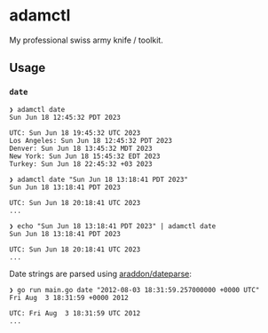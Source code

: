 # adamctl

My professional swiss army knife / toolkit.

## Usage

### `date`

```
❯ adamctl date
Sun Jun 18 12:45:32 PDT 2023

UTC: Sun Jun 18 19:45:32 UTC 2023
Los Angeles: Sun Jun 18 12:45:32 PDT 2023
Denver: Sun Jun 18 13:45:32 MDT 2023
New York: Sun Jun 18 15:45:32 EDT 2023
Turkey: Sun Jun 18 22:45:32 +03 2023
```

```
❯ adamctl date "Sun Jun 18 13:18:41 PDT 2023"
Sun Jun 18 13:18:41 PDT 2023

UTC: Sun Jun 18 20:18:41 UTC 2023
...
```

```
❯ echo "Sun Jun 18 13:18:41 PDT 2023" | adamctl date
Sun Jun 18 13:18:41 PDT 2023

UTC: Sun Jun 18 20:18:41 UTC 2023
...
```

Date strings are parsed using [araddon/dateparse](https://github.com/araddon/dateparse):
```
❯ go run main.go date "2012-08-03 18:31:59.257000000 +0000 UTC"
Fri Aug  3 18:31:59 +0000 2012

UTC: Fri Aug  3 18:31:59 UTC 2012
...
```